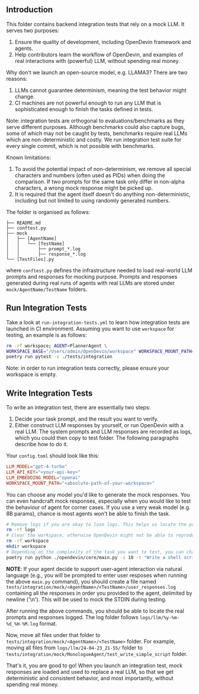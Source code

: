## Introduction

This folder contains backend integration tests that rely on a mock LLM. It serves
two purposes:
1. Ensure the quality of development, including OpenDevin framework and agents.
2. Help contributors learn the workflow of OpenDevin, and examples of real interactions
with (powerful) LLM, without spending real money.

Why don't we launch an open-source model, e.g. LLAMA3? There are two reasons:
1. LLMs cannot guarantee determinism, meaning the test behavior might change.
2. CI machines are not powerful enough to run any LLM that is sophisticated enough
to finish the tasks defined in tests.

Note: integration tests are orthogonal to evaluations/benchmarks
as they serve different purposes. Although benchmarks could also
capture bugs, some of which may not be caught by tests, benchmarks
require real LLMs which are non-deterministic and costly.
We run integration test suite for every single commit, which is
not possible with benchmarks.

Known limitations:
1. To avoid the potential impact of non-determinism, we remove all special
characters and numbers (often used as PIDs) when doing the comparison. If two
prompts for the same task only differ in non-alpha characters, a wrong mock
response might be picked up.
2. It is required that the agent itself doesn't do anything non-deterministic,
including but not limited to using randomly generated numbers.

The folder is organised as follows:

```
├── README.md
├── conftest.py
├── mock
│   ├── [AgentName]
│   │   └── [TestName]
│   │       ├── prompt_*.log
│   │       ├── response_*.log
└── [TestFiles].py
```

where `conftest.py` defines the infrastructure needed to load real-world LLM prompts
and responses for mocking purpose. Prompts and responses generated during real runs
of agents with real LLMs are stored under `mock/AgentName/TestName` folders.

## Run Integration Tests

Take a look at `run-integration-tests.yml` to learn how integration tests are
launched in CI environment. Assuming you want to use `workspace` for testing, an
example is as follows:

```bash
rm -rf workspace; AGENT=PlannerAgent \
WORKSPACE_BASE="/Users/admin/OpenDevin/workspace" WORKSPACE_MOUNT_PATH="/Users/admin/OpenDevin/workspace" MAX_ITERATIONS=10 \
poetry run pytest -s ./tests/integration
```

Note: in order to run integration tests correctly, please ensure your workspace is empty.


## Write Integration Tests

To write an integration test, there are essentially two steps:

1. Decide your task prompt, and the result you want to verify.
2. Either construct LLM responses by yourself, or run OpenDevin with a real LLM.
The system prompts and LLM responses are recorded as logs, which you could then
copy to test folder.  The following paragraphs describe how to do it.

Your `config.toml` should look like this:

```toml
LLM_MODEL="gpt-4-turbo"
LLM_API_KEY="<your-api-key>"
LLM_EMBEDDING_MODEL="openai"
WORKSPACE_MOUNT_PATH="<absolute-path-of-your-workspace>"
```

You can choose any model you'd like to generate the mock responses.
You can even handcraft mock responses, especially when you would like to test the
behaviour of agent for corner cases. If you use a very weak model (e.g. 8B params),
chance is most agents won't be able to finish the task.

```bash
# Remove logs if you are okay to lose logs. This helps us locate the prompts and responses quickly, but is NOT a must.
rm -rf logs
# Clear the workspace, otherwise OpenDevin might not be able to reproduce your prompts in CI environment. Feel free to change the workspace name and path. Be sure to set `WORKSPACE_MOUNT_PATH` to the same absolute path.
rm -rf workspace
mkdir workspace
# Depending on the complexity of the task you want to test, you can change the number of iterations limit. Change agent accordingly. If you are adding a new test, try generating mock responses for every agent.
poetry run python ./opendevin/core/main.py -i 10 -t "Write a shell script 'hello.sh' that prints 'hello'." -c "MonologueAgent" -d "./workspace"
```

**NOTE**: If your agent decide to support user-agent interaction via natural language
(e.g., you will be prompted to enter user resposes when running the above `main.py`
command), you should create a file named `tests/integration/mock/<AgentName>/<TestName>/user_responses.log`
containing all the responses in order you provided to the agent, delimited by newline
('\n'). This will be used to mock the STDIN during testing.

After running the above commands, you should be able to locate the real prompts
and responses logged. The log folder follows `logs/llm/%y-%m-%d_%H-%M.log` format.

Now, move all files under that folder to `tests/integration/mock/<AgentName>/<TestName>` folder.
For example, moving all files from `logs/llm/24-04-23_21-55/` folder to
`tests/integration/mock/MonologueAgent/test_write_simple_script` folder.


That's it, you are good to go! When you launch an integration test, mock
responses are loaded and used to replace a real LLM, so that we get
deterministic and consistent behavior, and most importantly, without spending real
money.

